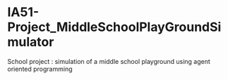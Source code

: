 # IA51-Project_MiddleSchoolPlayGroundSimulator
School project : simulation of a middle school playground using agent oriented programming

